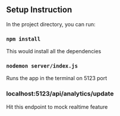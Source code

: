 ## Setup Instruction

In the project directory, you can run:

### `npm install`

This would install all the dependencies

### `nodemon server/index.js`

Runs the app in the terminal on 5123 port<br />

### localhost:5123/api/analytics/update

Hit this endpoint to mock realtime feature 
